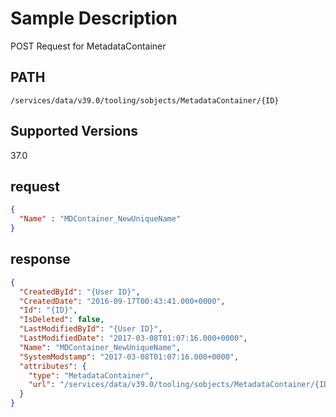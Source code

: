 # Sample Description
POST Request for MetadataContainer

## PATH
```
/services/data/v39.0/tooling/sobjects/MetadataContainer/{ID}
```
## Supported Versions
37.0

## request
```json
{
  "Name" : "MDContainer_NewUniqueName"
}
```
## response
```json
{
  "CreatedById": "{User ID}",
  "CreatedDate": "2016-09-17T00:43:41.000+0000",
  "Id": "{ID}",
  "IsDeleted": false,
  "LastModifiedById": "{User ID}",
  "LastModifiedDate": "2017-03-08T01:07:16.000+0000",
  "Name": "MDContainer_NewUniqueName",
  "SystemModstamp": "2017-03-08T01:07:16.000+0000",
  "attributes": {
    "type": "MetadataContainer",
    "url": "/services/data/v39.0/tooling/sobjects/MetadataContainer/{ID}"
  }
}
```
